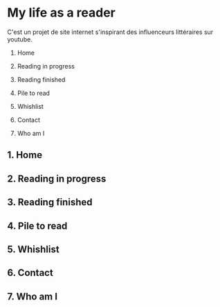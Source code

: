 # My life as a reader
C'est un projet de site internet s'inspirant des influenceurs littéraires sur youtube.



1. Home

2. Reading in progress

3. Reading finished

4. Pile to read

5. Whishlist

6. Contact

7. Who am I


## 1. Home

## 2. Reading in progress

## 3. Reading finished

## 4. Pile to read

## 5. Whishlist

## 6. Contact

## 7. Who am I
